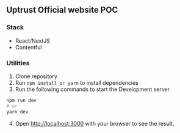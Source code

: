 ## Uptrust Official website POC


### Stack
- React/NextJS
- Contentful

### Utilities

1. Clone repository
2. Run `npm install or yarn` to install dependencies
3. Run the following commands to start the Development server

```bash
npm run dev
# or
yarn dev
```

4. Open [http://localhost:3000](http://localhost:3000) with your browser to see the result.
